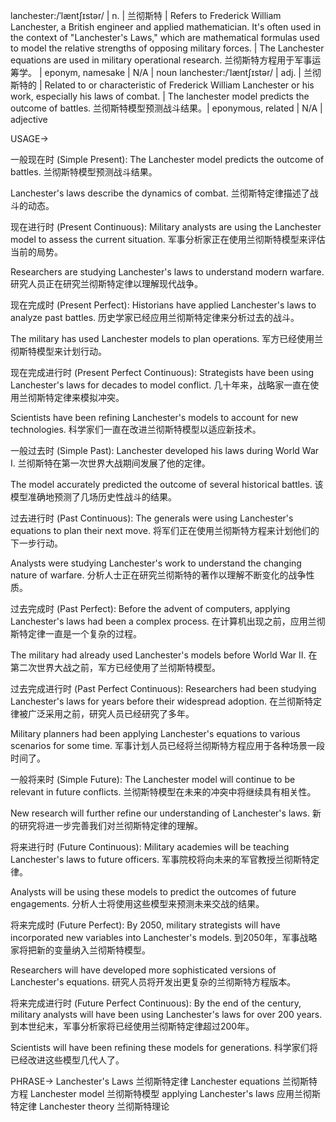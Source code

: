 lanchester:/ˈlæntʃɪstər/ | n. | 兰彻斯特 |  Refers to Frederick William Lanchester, a British engineer and applied mathematician.  It's often used in the context of "Lanchester's Laws," which are mathematical formulas used to model the relative strengths of opposing military forces. | The Lanchester equations are used in military operational research. 兰彻斯特方程用于军事运筹学。 |  eponym, namesake | N/A | noun
lanchester:/ˈlæntʃɪstər/ | adj. | 兰彻斯特的 | Related to or characteristic of Frederick William Lanchester or his work, especially his laws of combat. | The lanchester model predicts the outcome of battles.  兰彻斯特模型预测战斗结果。| eponymous, related | N/A | adjective



USAGE->

一般现在时 (Simple Present):
The Lanchester model predicts the outcome of battles.  兰彻斯特模型预测战斗结果。

Lanchester's laws describe the dynamics of combat. 兰彻斯特定律描述了战斗的动态。


现在进行时 (Present Continuous):
Military analysts are using the Lanchester model to assess the current situation. 军事分析家正在使用兰彻斯特模型来评估当前的局势。

Researchers are studying Lanchester's laws to understand modern warfare. 研究人员正在研究兰彻斯特定律以理解现代战争。


现在完成时 (Present Perfect):
Historians have applied Lanchester's laws to analyze past battles. 历史学家已经应用兰彻斯特定律来分析过去的战斗。

The military has used Lanchester models to plan operations.  军方已经使用兰彻斯特模型来计划行动。


现在完成进行时 (Present Perfect Continuous):
Strategists have been using Lanchester's laws for decades to model conflict.  几十年来，战略家一直在使用兰彻斯特定律来模拟冲突。

Scientists have been refining Lanchester's models to account for new technologies. 科学家们一直在改进兰彻斯特模型以适应新技术。


一般过去时 (Simple Past):
Lanchester developed his laws during World War I. 兰彻斯特在第一次世界大战期间发展了他的定律。

The model accurately predicted the outcome of several historical battles.  该模型准确地预测了几场历史性战斗的结果。


过去进行时 (Past Continuous):
The generals were using Lanchester's equations to plan their next move. 将军们正在使用兰彻斯特方程来计划他们的下一步行动。

Analysts were studying Lanchester's work to understand the changing nature of warfare. 分析人士正在研究兰彻斯特的著作以理解不断变化的战争性质。


过去完成时 (Past Perfect):
Before the advent of computers, applying Lanchester's laws had been a complex process. 在计算机出现之前，应用兰彻斯特定律一直是一个复杂的过程。

The military had already used Lanchester's models before World War II. 在第二次世界大战之前，军方已经使用了兰彻斯特模型。


过去完成进行时 (Past Perfect Continuous):
Researchers had been studying Lanchester's laws for years before their widespread adoption. 在兰彻斯特定律被广泛采用之前，研究人员已经研究了多年。

Military planners had been applying Lanchester's equations to various scenarios for some time.  军事计划人员已经将兰彻斯特方程应用于各种场景一段时间了。


一般将来时 (Simple Future):
The Lanchester model will continue to be relevant in future conflicts. 兰彻斯特模型在未来的冲突中将继续具有相关性。

New research will further refine our understanding of Lanchester's laws. 新的研究将进一步完善我们对兰彻斯特定律的理解。


将来进行时 (Future Continuous):
Military academies will be teaching Lanchester's laws to future officers. 军事院校将向未来的军官教授兰彻斯特定律。

Analysts will be using these models to predict the outcomes of future engagements. 分析人士将使用这些模型来预测未来交战的结果。


将来完成时 (Future Perfect):
By 2050, military strategists will have incorporated new variables into Lanchester's models. 到2050年，军事战略家将把新的变量纳入兰彻斯特模型。

Researchers will have developed more sophisticated versions of Lanchester's equations. 研究人员将开发出更复杂的兰彻斯特方程版本。


将来完成进行时 (Future Perfect Continuous):
By the end of the century, military analysts will have been using Lanchester's laws for over 200 years. 到本世纪末，军事分析家将已经使用兰彻斯特定律超过200年。

Scientists will have been refining these models for generations. 科学家们将已经改进这些模型几代人了。




PHRASE->
Lanchester's Laws 兰彻斯特定律
Lanchester equations 兰彻斯特方程
Lanchester model 兰彻斯特模型
applying Lanchester's laws 应用兰彻斯特定律
Lanchester theory 兰彻斯特理论
